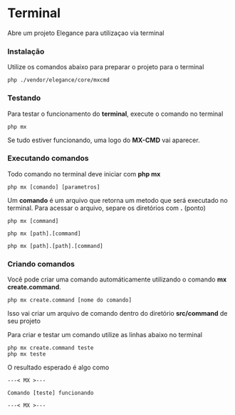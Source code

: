 # Terminal
Abre um projeto Elegance para utilizaçao via terminal

### Instalação
Utilize os comandos abaixo para preparar o projeto para o terminal

    php ./vendor/elegance/core/mxcmd

### Testando

Para testar o funcionamento do **terminal**, execute o comando no terminal

    php mx

Se tudo estiver funcionando, uma logo do **MX-CMD** vai aparecer.

### Executando comandos

Todo comando no terminal deve iniciar com **php mx**

    php mx [comando] [parametros]

Um **comando** é um arquivo que retorna um metodo que será executado no terminal. 
Para acessar o arquivo, separe os diretórios com **.** (ponto)

    php mx [command]

    php mx [path].[command]

    php mx [path].[path].[command]

### Criando comandos

Você pode criar uma comando automáticamente utilizando o comando **mx create.command**.

    php mx create.command [nome do comando]

Isso vai criar um arquivo de comando dentro do diretório **src/command** de seu projeto

Para criar e testar um comando utilize as linhas abaixo no terminal

    php mx create.command teste
    php mx teste

O resultado esperado é algo como

    ---< MX >---

    Comando [teste] funcionando

    ---< MX >---
